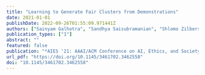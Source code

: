 ```yaml
---
title: "Learning to Generate Fair Clusters from Demonstrations"
date: 2021-01-01
publishDate: 2022-09-26T01:55:09.971441Z
authors: ["Sainyam Galhotra", "Sandhya Saisubramanian", "Shlomo Zilberstein"]
publication_types: ["1"]
abstract: ""
featured: false
publication: "*AIES '21: AAAI/ACM Conference on AI, Ethics, and Society, Virtual Event, USA, May 19-21, 2021*"
url_pdf: "https://doi.org/10.1145/3461702.3462558"
doi: "10.1145/3461702.3462558"
---
```


